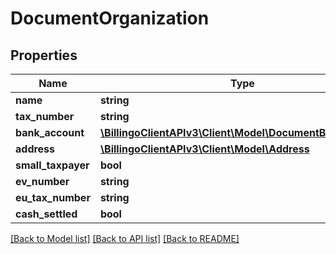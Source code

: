 # DocumentOrganization

## Properties
Name | Type | Description | Notes
------------ | ------------- | ------------- | -------------
**name** | **string** |  | [optional] 
**tax_number** | **string** |  | [optional] 
**bank_account** | [**\BillingoClientAPIv3\Client\Model\DocumentBankAccount**](DocumentBankAccount.md) |  | [optional] 
**address** | [**\BillingoClientAPIv3\Client\Model\Address**](Address.md) |  | [optional] 
**small_taxpayer** | **bool** |  | [optional] 
**ev_number** | **string** |  | [optional] 
**eu_tax_number** | **string** |  | [optional] 
**cash_settled** | **bool** |  | [optional] 

[[Back to Model list]](../../README.md#documentation-for-models) [[Back to API list]](../../README.md#documentation-for-api-endpoints) [[Back to README]](../../README.md)

